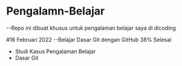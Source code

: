 # Pengalamn-Belajar
--Repo ini dibuat khusus untuk pengalaman belajar saya di dicoding

#16 Februari 2022
--Belajar Dasar Git dengan GitHub 38% Selesai 
- Studi Kasus Pengalaman Belajar
- Dasar Git
